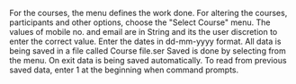 For the courses, the menu defines the work done.
For altering the courses, participants and other options, choose the "Select Course" menu.
The values of mobile no. and email are in String and its the user discretion to enter the correct value.
Enter the dates in dd-mm-yyyy format.
All data is being saved in a file called Course file.ser
Saved is done by selecting from the menu.
On exit data is being saved automatically.
To read from previous saved data, enter 1 at the beginning when command prompts. 
